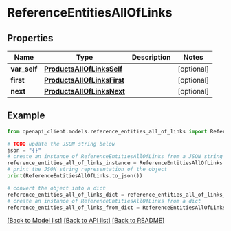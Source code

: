 # ReferenceEntitiesAllOfLinks


## Properties

Name | Type | Description | Notes
------------ | ------------- | ------------- | -------------
**var_self** | [**ProductsAllOfLinksSelf**](ProductsAllOfLinksSelf.md) |  | [optional] 
**first** | [**ProductsAllOfLinksFirst**](ProductsAllOfLinksFirst.md) |  | [optional] 
**next** | [**ProductsAllOfLinksNext**](ProductsAllOfLinksNext.md) |  | [optional] 

## Example

```python
from openapi_client.models.reference_entities_all_of_links import ReferenceEntitiesAllOfLinks

# TODO update the JSON string below
json = "{}"
# create an instance of ReferenceEntitiesAllOfLinks from a JSON string
reference_entities_all_of_links_instance = ReferenceEntitiesAllOfLinks.from_json(json)
# print the JSON string representation of the object
print(ReferenceEntitiesAllOfLinks.to_json())

# convert the object into a dict
reference_entities_all_of_links_dict = reference_entities_all_of_links_instance.to_dict()
# create an instance of ReferenceEntitiesAllOfLinks from a dict
reference_entities_all_of_links_from_dict = ReferenceEntitiesAllOfLinks.from_dict(reference_entities_all_of_links_dict)
```
[[Back to Model list]](../README.md#documentation-for-models) [[Back to API list]](../README.md#documentation-for-api-endpoints) [[Back to README]](../README.md)


